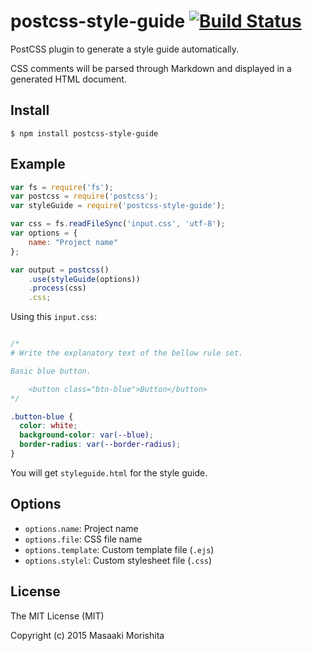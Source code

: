 # postcss-style-guide [![Build Status](https://travis-ci.org/morishitter/postcss-style-guide.svg)](https://travis-ci.org/morishitter/postcss-style-guide)

PostCSS plugin to generate a style guide automatically.

CSS comments will be parsed through Markdown and displayed in a generated HTML document.

## Install

```shell
$ npm install postcss-style-guide
```

## Example

```js
var fs = require('fs');
var postcss = require('postcss');
var styleGuide = require('postcss-style-guide');

var css = fs.readFileSync('input.css', 'utf-8');
var options = {
    name: "Project name"
};

var output = postcss()
    .use(styleGuide(options))
    .process(css)
    .css;
```

Using this `input.css`:

```css

/*
# Write the explanatory text of the bellow rule set.

Basic blue button.

    <button class="btn-blue">Button</button>
*/

.button-blue {
  color: white;
  background-color: var(--blue);
  border-radius: var(--border-radius);
}
```

You will get `styleguide.html` for the style guide.

## Options

- `options.name`: Project name
- `options.file`: CSS file name
- `options.template`: Custom template file (`.ejs`)
- `options.stylel`: Custom stylesheet file (`.css`)

## License

The MIT License (MIT)

Copyright (c) 2015 Masaaki Morishita
